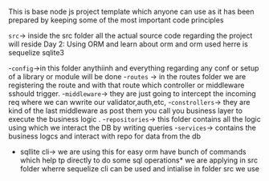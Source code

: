 This is base node js project template which anyone can use as it has been prepared by keeping some of the most important code principles

`src`-> inside the src folder all the actual source code regarding the project will reside
Day 2: Using ORM and learn about orm and orm used herre is sequelize sqlite3

-`config`->in this folder anythiinh and everything regarding any conf or setup of a library or module will be done 
-`routes` -> in the routes folder we are registering the route and with that route which controller or middleware sshould trigger.
-`middleware`-> they are just going to intercept the incoming req where we can wwrite our validator,auth,etc,
-`constrollers`-> they are kind of the last middleware as post them you call you business layer to execute the business logic .
-`repositories`-> this folder contains all the logic using which we interact the  DB by writing queries
-`services`-> contains the business logcs and interact with repo for data from the db
 
 
* sqllite cli-> we are using this for easy orm have bunch of commands which help tp directly to do some sql operations*  we are applying in src folder wherre sequelize cli can be used and intialise in folder src we use 

